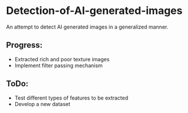 # Detection-of-AI-generated-images
An attempt to detect AI generated images in a generalized manner.
 ## Progress:
 - Extracted rich and poor texture images
 - Implement filter passing mechanism

 ## ToDo:
 - Test different types of features to be extracted
 - Develop a new dataset